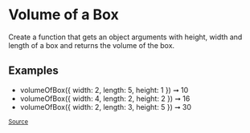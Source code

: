 <h1>Volume of a Box</h1>

<p>Create a function that gets an object arguments with height, width and length of a box and returns the volume of the box.</p>

<h2>Examples</h2>
<ul>
	<li>volumeOfBox({ width: 2, length: 5, height: 1 }) ➞ 10</li>
	<li>volumeOfBox({ width: 4, length: 2, height: 2 }) ➞ 16</li>
	<li>volumeOfBox({ width: 2, length: 3, height: 5 }) ➞ 30</li>
</ul>

<small><a href="https://edabit.com/challenge/ms3q5GYSpFpwxeFWX">Source</a></small>